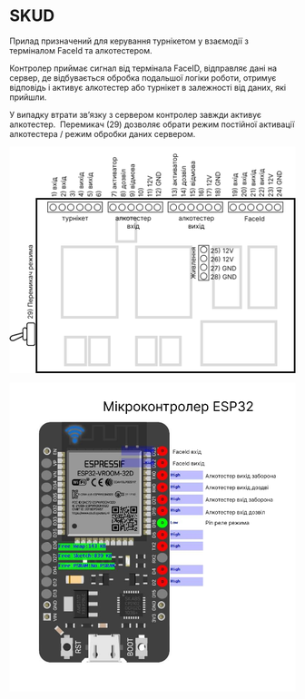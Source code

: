 # SKUD
Прилад призначений для керування турнікетом у взаємодії з терміналом FaceId та алкотестером.

Контролер приймає сигнал від термінала FaceID, відправляє дані на сервер, де відбувається обробка подальшої логіки роботи, отримує відповідь і активує алкотестер або турнікет в залежності від даних, які прийшли.

У випадку втрати зв’язку з сервером контролер завжди активує алкотестер.  Перемикач (29) дозволяє обрати режим постійної активації алкотестера / режим обробки даних сервером.

![Електрична схема](electrical-scheme.png)

![Схема контролера](MicrocontrolerESP32.png)



